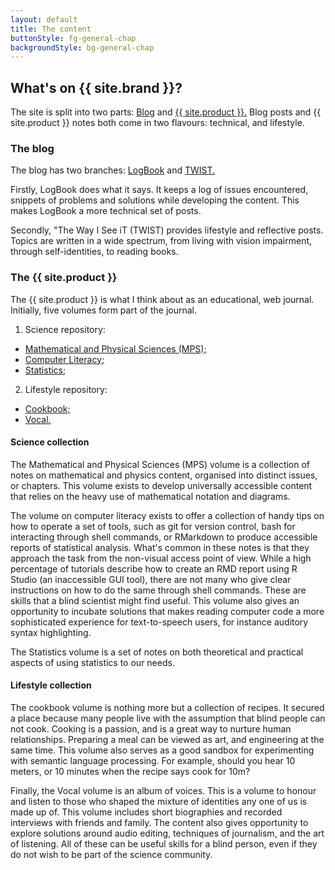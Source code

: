 ```yaml
---
layout: default
title: The content
buttonStyle: fg-general-chap
backgroundStyle: bg-general-chap
---
```


## What's on {{ site.brand }}?

The site is split into two parts: [Blog](../blog/index.html) and [{{ site.product }}.](../guide/index.html)
Blog posts and {{ site.product }} notes both come in two flavours: technical, and lifestyle. 

### The blog

The blog has two branches: [LogBook](../blog/logbook/index.html) and [TWIST.](../blog/twist/index.html)

Firstly, LogBook does what it says.
It keeps a log of issues encountered, snippets of problems and solutions while developing the content.
This makes LogBook a more technical set of posts.

Secondly, "The Way I See iT (TWIST) provides lifestyle and reflective posts.
Topics are written in a wide spectrum, from living with vision impairment, through self-identities, to reading books.

### The {{ site.product }}

The {{ site.product }} is what I think about as an educational, web journal.
Initially, five volumes form part of the journal.

1. Science repository:
 * [Mathematical and Physical Sciences (MPS);](../guide/MPS/index.html)
 * [Computer Literacy;](../guide/CL/index.html)
 * [Statistics;](../guide/statistics/index.html)
2. Lifestyle repository:
 * [Cookbook;](../guide/cookbook/index.html)
 * [Vocal.](../guide/vocal/index.html)

#### Science collection

The Mathematical and Physical Sciences (MPS) volume is a collection of notes on mathematical and physics content, organised into distinct issues, or chapters.
This volume exists to develop universally accessible content that relies on the heavy use of mathematical notation and diagrams.

The volume on computer literacy exists to offer a collection of handy tips on how to operate a set of tools, such as git for version control, bash for interacting through shell commands, or RMarkdown to produce accessible reports of statistical analysis.
What's common in these notes is that they approach the task from the non-visual access point of view.
While a high percentage of tutorials describe how to create an RMD report using R Studio (an inaccessible GUI tool), there are not many who give clear instructions on how to do the same through shell commands.
These are skills that a blind scientist might find useful.
This volume also gives an opportunity to incubate solutions that makes reading computer code a more sophisticated experience for text-to-speech users, for instance auditory syntax highlighting.

The Statistics volume is a set of notes on both theoretical and practical aspects of using statistics to our needs.

#### Lifestyle collection

The cookbook volume is nothing more but a collection of recipes.
It secured a place because many people live with the assumption that blind people can not cook.
Cooking is a passion, and is a great way to nurture human relationships.
Preparing a meal can be viewed as art, and engineering at the same time.
This volume also serves as a good sandbox for experimenting with semantic language processing.
For example, should you hear 10 meters, or 10 minutes when the recipe says cook for 10m?

Finally, the Vocal volume is an album of voices.
This is a volume to honour and listen to those who shaped the mixture of identities any one of us is made up of.
This volume includes short biographies and recorded interviews with friends and family.
The content also gives opportunity to explore solutions around audio editing, techniques of journalism, and the art of listening.
All of these can be useful skills for a blind person, even if they do not wish to be part of the science community.
